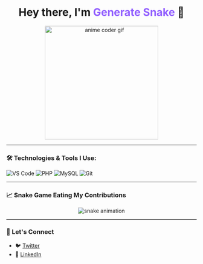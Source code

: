 <h1 align="center">Hey there, I'm <span style="color:#915EFF;">Generate Snake</span> 🐍</h1>

<p align="center">
  <img src="https://media.giphy.com/media/v1.Y2lkPTc5MGI3NjExcHV1Nzh6NmlreTZsa2x5a3E2ZG1oc2h3ejFnNnpxNW13YXJyOXQ2MiZlcD12MV9naWZzX3NlYXJjaCZjdD1n/gdUCM1wIpvC0rsbY1E/giphy.gif" width="300" alt="anime coder gif">
</p>

---

### 🛠️ Technologies & Tools I Use:
![VS Code](https://img.shields.io/badge/-VS%20Code-007ACC?style=flat&logo=visual-studio-code&logoColor=white)
![PHP](https://img.shields.io/badge/-PHP-777BB4?style=flat&logo=php&logoColor=white)
![MySQL](https://img.shields.io/badge/-MySQL-4479A1?style=flat&logo=mysql&logoColor=white)
![Git](https://img.shields.io/badge/-Git-F05032?style=flat&logo=git&logoColor=white)

---

### 📈 Snake Game Eating My Contributions

<p align="center">
  <img src="https://raw.githubusercontent.com/YOUR_GITHUB_USERNAME/YOUR_GITHUB_USERNAME/output/snake.svg" alt="snake animation"/>
</p>

---

### 🔗 Let's Connect
- 🐦 [Twitter](https://twitter.com/yourhandle)
- 💼 [LinkedIn](https://linkedin.com/in/yourhandle)
